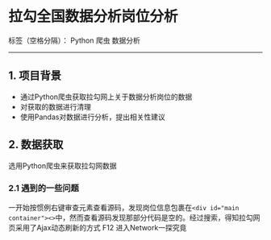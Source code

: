 ﻿# 拉勾全国数据分析岗位分析
标签（空格分隔）： Python 爬虫 数据分析

---

## 1. 项目背景
* 通过Python爬虫获取拉勾网上关于数据分析岗位的数据
* 对获取的数据进行清理
* 使用Pandas对数据进行分析，提出相关性建议
## 2. 数据获取
选用Python爬虫来获取拉勾网数据
### 2.1 遇到的一些问题
一开始按惯例右键审查元素查看源码，发现岗位信息包裹在```<div id="main container"><>```中，然而查看源码发现那部分代码是空的。经过搜索，得知拉勾网页采用了Ajax动态刷新的方式
F12 进入Network一探究竟


